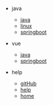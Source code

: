 - java
  - [java](java/)
  - [linux](linux/)
  - [springboot](springboot/)


- vue
  - [java](java/)
  - [springboot](springboot/)


- help
  - [gitHub](https://github.com/taoGod/extraordinarywen)
  - [help](help/)
  - [home]()

  <!-- - [:us:, :uk:](/) -->
  <!-- - [:cn:](/zh-cn/) -->
  <!-- - [docsify 官网](https://docsify.js.org) -->
